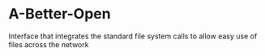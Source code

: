 # A-Better-Open
Interface that integrates the standard file system calls to allow easy use of files across the network
